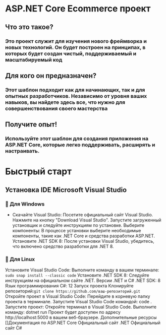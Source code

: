 # ASP.NET Core Ecommerce проект
## Что это такое?
### Это проект служит для изучения нового фреймворка и новых технологий. Он будет построен на принципах, в которых будет создан чистый, поддерживаемый и масштабируемый код
## Для кого он предназначен?
### Этот шаблон подходит как для начинающих, так и для опытных разработчиков. Независимо от уровня ваших навыков, вы найдете здесь все, что нужно для совершенствования своего мастерства
## Получите опыт!
### Используйте этот шаблон для создания приложения на ASP.NET Core, которые легко поддерживать, расширять и настраивать.


# Быстрый старт
## Установка IDE Microsoft Visual Studio
### 🔭 Для Windows 
   - Скачайте Visual Studio: Посетите официальный сайт [](https://visualstudio.microsoft.com/)Visual Studio. Нажмите на кнопку "Download Visual Studio". Запустите загруженный установщик и следуйте инструкциям по установке. Выберите компоненты: В процессе установки выберите необходимые компоненты, такие как .NET Core и средства разработки ASP.NET. Установите .NET SDK 8: После установки Visual Studio, убедитесь, что включено средство разработки для .NET 8.
### 🔭 Для Linux
   Установите Visual Studio Code: Выполните команду в вашем терминале: ```sudo snap install --classic code``` Установите .NET SDK 8: Следуйте инструкциям на официальном сайте .NET. Версии .NET и C# .NET SDK: 8 Язык программирования C#: 12 Запуск проекта Клонируйте репозиторий:```git clone https://github.com/ваш-репозиторий.git``` Откройте проект в Visual Studio Code: Перейдите в корневую папку проекта в терминале. Запустите Visual Studio Code командой: code . Запустите проект: Откройте терминал в Visual Studio Code. Выполните команду: dotnet run Проект будет доступен по адресу http://localhost:5000 в вашем веб-браузере.
Дополнительные ресурсы
[]Документация по ASP.NET Core
Официальный сайт .NET
Официальный сайт C#
